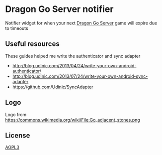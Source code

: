 # Dragon Go Server notifier

Notifier widget for when your next [Dragon Go Server](http://www.dragongoserver.net/) game will expire due to timeouts

## Useful resources

These guides helped me write the authenticator and sync adapter
* http://blog.udinic.com/2013/04/24/write-your-own-android-authenticator/
* http://blog.udinic.com/2013/07/24/write-your-own-android-sync-adapter
* https://github.com/Udinic/SyncAdapter

## Logo

Logo from https://commons.wikimedia.org/wiki/File:Go_adjacent_stones.png

## License

[AGPL3](LICENSE)